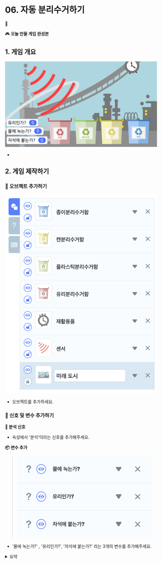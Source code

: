 # 06. 자동 분리수거하기 

🚩 

🎮  **오늘 만들 게임 완성본**   
[]() 

## 1. 게임 개요
![](img/06_자동분리수거/6_1.png)

- 

## 2. 게임 제작하기

### 🧩 오브젝트 추가하기

![](img/06_자동분리수거/6_13.png)
-  오브젝트를 추가하세요.


### 🧩 신호 및 변수 추가하기 

**🛜 분석 신호**
- 속성에서 '분석'이라는 신호를 추가해주세요.

**📦 변수 추가**
> ![](img/06_자동분리수거/6_14.png)
- '물에 녹는가?' , '유리인가?', '자석에 붙는가?' 라는 3개의 변수를 추가해주세요. 





<details>
<summary> 요약 </summary>
</details>